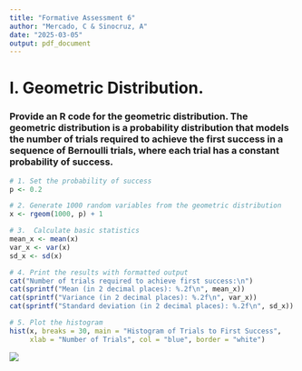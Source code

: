 ```yaml
---
title: "Formative Assessment 6"
author: "Mercado, C & Sinocruz, A"
date: "2025-03-05"
output: pdf_document
---
```


# I. Geometric Distribution.

### Provide an R code for the geometric distribution. The geometric distribution is a probability distribution that models the number of trials required to achieve the first success in a sequence of Bernoulli trials, where each trial has a constant probability of success.

``` r
# 1. Set the probability of success
p <- 0.2

# 2. Generate 1000 random variables from the geometric distribution
x <- rgeom(1000, p) + 1

# 3.  Calculate basic statistics
mean_x <- mean(x)
var_x <- var(x)
sd_x <- sd(x)

# 4. Print the results with formatted output
cat("Number of trials required to achieve first success:\n")
cat(sprintf("Mean (in 2 decimal places): %.2f\n", mean_x))
cat(sprintf("Variance (in 2 decimal places): %.2f\n", var_x))
cat(sprintf("Standard deviation (in 2 decimal places): %.2f\n", sd_x))

# 5. Plot the histogram
hist(x, breaks = 30, main = "Histogram of Trials to First Success",
     xlab = "Number of Trials", col = "blue", border = "white")
```

![](images/fa6_hist.png)
